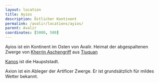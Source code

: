 ```yaml
---
layout: location
title: Ayios
description: Östlicher Kontinent
permalink: /avalir/locations/ayios/
parent: Avalir
coordinates: [5000, 500]
---
```


Ayios ist ein Kontinent im Osten von Avalir. Heimat der abgespaltenen Zwerge von [Kherrin Aschengriff](../characters/kherrinaschengriff) aus [Tiuquan](tiuguan.md)

[Kanos](kanos.md) ist die Haupststadt.

Axion ist ein Ableger der Artificer Zwerge. Er ist grundsätzlich für mildes Wetter bekannt.
